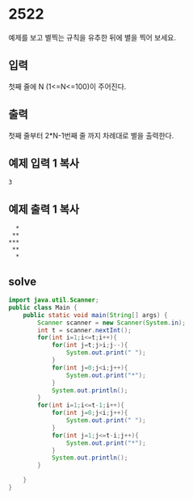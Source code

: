 # 2522

 예제를 보고 별찍는 규칙을 유추한 뒤에 별을 찍어 보세요.

## 입력

  첫째 줄에 N (1<=N<=100)이 주어진다.

## 출력

  첫째 줄부터 2*N-1번째 줄 까지 차례대로 별을 출력한다.

## 예제 입력 1 복사

```
3
```

## 예제 출력 1 복사

```
  *
 **
***
 **
  *
```

## solve

```java
import java.util.Scanner;
public class Main {
    public static void main(String[] args) {
        Scanner scanner = new Scanner(System.in);
        int t = scanner.nextInt();
        for(int i=1;i<=t;i++){
            for(int j=t;j>i;j--){
                System.out.print(" ");
            }
            for(int j=0;j<i;j++){
                System.out.print("*");
            }
            System.out.println();
        }
        for(int i=1;i<=t-1;i++){
            for(int j=0;j<i;j++){
                System.out.print(" ");
            }
            for(int j=1;j<=t-i;j++){
                System.out.print("*");
            }
            System.out.println();
        }

    }
}
```